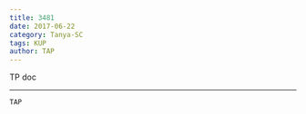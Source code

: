 ```yaml
---
title: 3481
date: 2017-06-22
category: Tanya-SC
tags: KUP
author: TAP
---
```


TP doc

---



`TAP`
